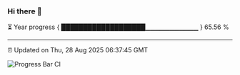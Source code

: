 ### Hi there 👋

⏳ Year progress { ███████████████████▁▁▁▁▁▁▁▁▁▁▁ } 65.56 %

---

⏰ Updated on Thu, 28 Aug 2025 06:37:45 GMT

![Progress Bar CI](https://github.com/DhruviPatel157/GitHub-Actions-Demo/workflows/Progress%20Bar%20CI/badge.svg)
